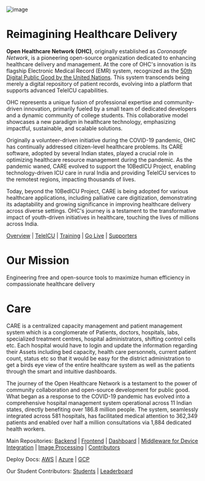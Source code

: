 ![image](https://github.com/ohcnetwork/.github/assets/14979190/06a593c0-6357-4acb-92a8-c0005ff4ec21)

# Reimagining Healthcare Delivery

**Open Healthcare Network (OHC)**, originally established as *Coronasafe Network*, is a pioneering open-source organization dedicated to enhancing healthcare delivery and management. At the core of OHC's innovation is its flagship Electronic Medical Record (EMR) system, recognized as the [50th Digital Public Good by the United Nations](https://digitalpublicgoods.net/). This system transcends being merely a digital repository of patient records, evolving into a platform that supports advanced TeleICU capabilities.

OHC represents a unique fusion of professional expertise and community-driven innovation, primarily fueled by a small team of dedicated developers and a dynamic community of college students. This collaborative model showcases a new paradigm in healthcare technology, emphasizing impactful, sustainable, and scalable solutions.

Originally a volunteer-driven initiative during the COVID-19 pandemic, OHC has continually addressed citizen-level healthcare problems. Its CARE software, adopted by several Indian states, played a crucial role in optimizing healthcare resource management during the pandemic. As the pandemic waned, CARE evolved to support the 10BedICU Project, enabling technology-driven ICU care in rural India and providing TeleICU services to the remotest regions, impacting thousands of lives.

Today, beyond the 10BedICU Project, CARE is being adopted for various healthcare applications, including palliative care digitization, demonstrating its adaptability and growing significance in improving healthcare delivery across diverse settings. OHC's journey is a testament to the transformative impact of youth-driven initiatives in healthcare, touching the lives of millions across India.

[Overview](https://ohc.network/) | 
[TeleICU](https://10bedicu.org/#:~:text=the%2010BedICU%20Program-,Introduction%20to%20the%2010BedICU%20Program,-The%2010BedICU%20project) |
[Training](https://school.ohc.network/) |
[Go Live](https://coronasafe.network/go-live) |
[Supporters](https://ohc.network/supporters)

# Our Mission
Engineering free and open-source tools to maximize human efficiency in compassionate healthcare delivery

# Care 
CARE is a centralized capacity management and patient management system which is a conglomerate of Patients, doctors, hospitals, labs, specialized treatment centres, hospital administrators, shifting control cells etc. Each hospital would have to login and update the information regarding their Assets including bed capacity, health care personnels, current patient count, status etc so that it would be easy for the district administration to get a birds eye view of the entire healthcare system as well as the patients through the smart and intuitive dashboards. 

The journey of the Open Healthcare Network is a testament to the power of community collaboration and open-source development for public good. What began as a response to the COVID-19 pandemic has evolved into a comprehensive hospital management system operational across 11 Indian states, directly benefiting over 186.8 million people. The system, seamlessly integrated across 581 hospitals, has facilitated medical attention to 362,349 patients and enabled over half a million consultations via 1,884 dedicated health workers.

Main Repositories: [Backend](https://github.com/coronasafe/care) |
[Frontend](https://github.com/coronasafe/care_fe) |
[Dashboard](https://github.com/coronasafe/care_dashboard) |
[Middleware for Device Integration](https://github.com/coronasafe/teleicu_middleware) |
[Image Processing](https://github.com/coronasafe/care_ocr) |
[Contributors](https://github.com/coronasafe/leaderboard)

Deploy Docs: [AWS](https://deploydocs.coronasafe.network/cloud-deployment-overview/aws) | [Azure](https://deploydocs.coronasafe.network/cloud-deployment-overview/azure) | [GCP](https://deploydocs.coronasafe.network/cloud-deployment-overview/gcp)

Our Student Contributors: [Students](https://contributors.ohc.network/) | [Leaderboard](https://contributors.ohc.network/leaderboard)
